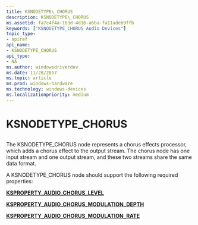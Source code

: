 ```yaml
---
title: KSNODETYPE\_CHORUS
description: KSNODETYPE\_CHORUS
ms.assetid: fa7c4f4a-163d-4d16-a6ba-fa11adeb9ffb
keywords: ["KSNODETYPE_CHORUS Audio Devices"]
topic_type:
- apiref
api_name:
- KSNODETYPE_CHORUS
api_type:
- NA
ms.author: windowsdriverdev
ms.date: 11/28/2017
ms.topic: article
ms.prod: windows-hardware
ms.technology: windows-devices
ms.localizationpriority: medium
---
```


# KSNODETYPE\_CHORUS


## <span id="ddk_ksnodetype_chorus_ks"></span><span id="DDK_KSNODETYPE_CHORUS_KS"></span>


The KSNODETYPE\_CHORUS node represents a chorus effects processor, which adds a chorus effect to the output stream. The chorus node has one input stream and one output stream, and these two streams share the same data format.

A KSNODETYPE\_CHORUS node should support the following required properties:

[**KSPROPERTY\_AUDIO\_CHORUS\_LEVEL**](ksproperty-audio-chorus-level.md)

[**KSPROPERTY\_AUDIO\_CHORUS\_MODULATION\_DEPTH**](ksproperty-audio-chorus-modulation-depth.md)

[**KSPROPERTY\_AUDIO\_CHORUS\_MODULATION\_RATE**](ksproperty-audio-chorus-modulation-rate.md)

 

 





